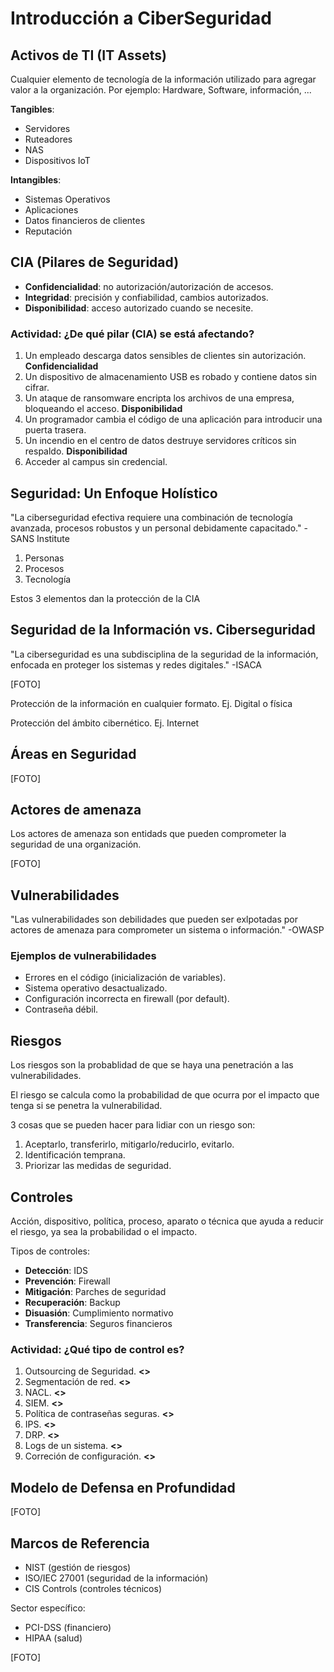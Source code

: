 # Introducción a CiberSeguridad
## Activos de TI (IT Assets)
Cualquier elemento de tecnología de la información utilizado para agregar valor a la organización. Por ejemplo: Hardware, Software, información, ...

__Tangibles__:
- Servidores
- Ruteadores
- NAS
- Dispositivos IoT

__Intangibles__:
- Sistemas Operativos
- Aplicaciones
- Datos financieros de clientes
- Reputación

## CIA (Pilares de Seguridad)
- __Confidencialidad__: no autorización/autorización de accesos.
- __Integridad__: precisión y confiabilidad, cambios autorizados.
- __Disponibilidad__: acceso autorizado cuando se necesite.

### Actividad: ¿De qué pilar (CIA) se está afectando?
1. Un empleado descarga datos sensibles de clientes sin autorización. __Confidencialidad__
2. Un dispositivo de almacenamiento USB es robado y contiene datos sin cifrar.
3. Un ataque de ransomware encripta los archivos de una empresa, bloqueando el acceso. __Disponibilidad__
4. Un programador cambia el código de una aplicación para introducir una puerta trasera.
5. Un incendio en el centro de datos destruye servidores críticos sin respaldo. __Disponibilidad__
6. Acceder al campus sin credencial.

## Seguridad: Un Enfoque Holístico
"La ciberseguridad efectiva requiere una combinación de tecnología avanzada, procesos robustos y un personal debidamente capacitado." -SANS Institute


1. Personas
2. Procesos
3. Tecnología

Estos 3 elementos dan la protección de la CIA

## Seguridad de la Información vs. Ciberseguridad
"La ciberseguridad es una subdisciplina de la seguridad de la información, enfocada en proteger los sistemas y redes digitales." -ISACA

[FOTO]

Protección de la información en cualquier formato. Ej. Digital o física

Protección del ámbito cibernético. Ej. Internet

## Áreas en Seguridad

[FOTO]


 
## Actores de amenaza
Los actores de amenaza son entidads que pueden comprometer la seguridad de una organización.

[FOTO]


## Vulnerabilidades
"Las vulnerabilidades son debilidades que pueden ser exlpotadas por actores de amenaza para comprometer un sistema o información." -OWASP

### Ejemplos de vulnerabilidades
- Errores en el código (inicialización de variables).
- Sistema operativo desactualizado.
- Configuración incorrecta en firewall (por default).
- Contraseña débil.


## Riesgos
Los riesgos son la probablidad de que se haya una penetración a las vulnerabilidades.

El riesgo se calcula como la probabilidad de que ocurra por el impacto que tenga si se penetra la vulnerabilidad.

3 cosas que se pueden hacer para lidiar con un riesgo son:
1. Aceptarlo, transferirlo, mitigarlo/reducirlo, evitarlo.
2. Identificación temprana.
3. Priorizar las medidas de seguridad.

## Controles
Acción, dispositivo, política, proceso, aparato o técnica que ayuda a reducir el riesgo, ya sea la probabilidad o el impacto.

Tipos de controles:
- __Detección__: IDS
- __Prevención__: Firewall
- __Mitigación__: Parches de seguridad
- __Recuperación__: Backup
- __Disuasión__: Cumplimiento normativo
- __Transferencia__: Seguros financieros

### Actividad: ¿Qué tipo de control es?
1. Outsourcing de Seguridad. __<>__
2. Segmentación de red. __<>__
3. NACL. __<>__
4. SIEM. __<>__
5. Política de contraseñas seguras. __<>__
6. IPS. __<>__
7. DRP. __<>__
8. Logs de un sistema. __<>__
9. Correción de configuración. __<>__

## Modelo de Defensa en Profundidad
[FOTO]

## Marcos de Referencia
- NIST (gestión de riesgos)
- ISO/IEC 27001 (seguridad de la información)
- CIS Controls (controles técnicos)

Sector específico:
- PCI-DSS (financiero)
- HIPAA (salud)

[FOTO]
